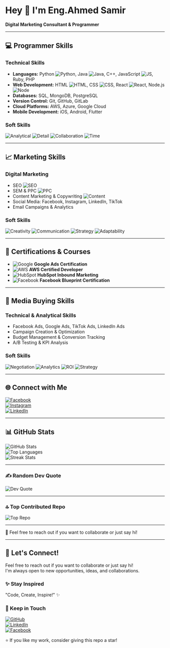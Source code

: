 # Hey 👋 I'm Eng.Ahmed Samir  
**Digital Marketing Consultant & Programmer**

---

## 💻 Programmer Skills

### Technical Skills
- **Languages:** Python ![Python](https://img.shields.io/badge/-Python-3776AB?logo=python&logoColor=white), Java ![Java](https://img.shields.io/badge/-Java-007396?logo=java&logoColor=white), C++, JavaScript ![JS](https://img.shields.io/badge/-JavaScript-F7DF1E?logo=javascript&logoColor=black), Ruby, PHP  
- **Web Development:** HTML ![HTML](https://img.shields.io/badge/-HTML-E34F26?logo=html5&logoColor=white), CSS ![CSS](https://img.shields.io/badge/-CSS-1572B6?logo=css3&logoColor=white), React ![React](https://img.shields.io/badge/-React-61DAFB?logo=react&logoColor=black), Node.js ![Node](https://img.shields.io/badge/-Node.js-339933?logo=node.js&logoColor=white)  
- **Databases:** SQL, MongoDB, PostgreSQL  
- **Version Control:** Git, GitHub, GitLab  
- **Cloud Platforms:** AWS, Azure, Google Cloud  
- **Mobile Development:** iOS, Android, Flutter  

### Soft Skills
![Analytical](https://img.shields.io/badge/Analytical-Think-blue) ![Detail](https://img.shields.io/badge/Attention-toDetail-green) ![Collaboration](https://img.shields.io/badge/Collaboration-Teamwork-orange) ![Time](https://img.shields.io/badge/Time-Management-purple)  

---

## 📈 Marketing Skills

### Digital Marketing
- SEO ![SEO](https://img.shields.io/badge/SEO-orange)  
- SEM & PPC ![PPC](https://img.shields.io/badge/PPC-cyan)  
- Content Marketing & Copywriting ![Content](https://img.shields.io/badge/Content-Marketing-red)  
- Social Media: Facebook, Instagram, LinkedIn, TikTok  
- Email Campaigns & Analytics  

### Soft Skills
![Creativity](https://img.shields.io/badge/Creativity-yellow) ![Communication](https://img.shields.io/badge/Communication-blueviolet) ![Strategy](https://img.shields.io/badge/Strategy-darkgreen) ![Adaptability](https://img.shields.io/badge/Adaptability-lightblue)  

---

## 🏅 Certifications & Courses
- ![Google](https://img.shields.io/badge/Google-Ads-blue) **Google Ads Certification**  
- ![AWS](https://img.shields.io/badge/AWS-Certified%20Developer-orange) **AWS Certified Developer**  
- ![HubSpot](https://img.shields.io/badge/HubSpot-Inbound%20Marketing-red) **HubSpot Inbound Marketing**  
- ![Facebook](https://img.shields.io/badge/Facebook-Blueprint-blueviolet) **Facebook Blueprint Certification**  

---

## 📣 Media Buying Skills

### Technical & Analytical Skills
- Facebook Ads, Google Ads, TikTok Ads, LinkedIn Ads  
- Campaign Creation & Optimization  
- Budget Management & Conversion Tracking  
- A/B Testing & KPI Analysis  

### Soft Skills
![Negotiation](https://img.shields.io/badge/Negotiation-purple) ![Analytics](https://img.shields.io/badge/Analytics-lightgreen) ![ROI](https://img.shields.io/badge/ROI-focus-blue) ![Strategy](https://img.shields.io/badge/StrategicPlanning-orange)  

---

## 🌐 Connect with Me
[![Facebook](https://img.shields.io/badge/Facebook-%231877F2.svg?logo=Facebook&logoColor=white)](https://facebook.com/ahmed.sameir.mo1)  
[![Instagram](https://img.shields.io/badge/Instagram-%23E4405F.svg?logo=Instagram&logoColor=white)](https://instagram.com/ahmedsamir.mo/)  
[![LinkedIn](https://img.shields.io/badge/LinkedIn-%230077B5.svg?logo=linkedin&logoColor=white)](https://linkedin.com/in/ahmedsamirmo/)

---

## 📊 GitHub Stats
![GitHub Stats](https://github-readme-stats.vercel.app/api?username=ahmedsameir&theme=dark&hide_border=false&include_all_commits=true&count_private=true)  
![Top Languages](https://github-readme-stats.vercel.app/api/top-langs/?username=ahmedsameir&theme=dark&hide_border=false&include_all_commits=true&count_private=true&layout=compact)  
![Streak Stats](https://nirzak-streak-stats.vercel.app/?user=ahmedsameir&theme=dark&hide_border=false)  

---

### ✍️ Random Dev Quote
![Dev Quote](https://quotes-github-readme.vercel.app/api?type=horizontal&theme=radical)  

---

### 🔝 Top Contributed Repo
![Top Repo](https://github-contributor-stats.vercel.app/api?username=ahmedsameir&limit=5&theme=dark&combine_all_yearly_contributions=true)  

---

💬 Feel free to reach out if you want to collaborate or just say hi!

---

## 💬 Let's Connect!
Feel free to reach out if you want to collaborate or just say hi!  
I'm always open to new opportunities, ideas, and collaborations.  

### ✨ Stay Inspired
"Code, Create, Inspire!" ✨  

### 🚀 Keep in Touch
[![GitHub](https://img.shields.io/badge/GitHub-Follow-black?logo=github&logoColor=white)](https://github.com/ahmedsameir)  
[![LinkedIn](https://img.shields.io/badge/LinkedIn-Follow-blue?logo=linkedin&logoColor=white)](https://linkedin.com/in/ahmedsamirmo/)  
[![Facebook](https://img.shields.io/badge/Facebook-Follow-1877F2?logo=facebook&logoColor=white)](https://facebook.com/ahmed.sameir.mo1)

⭐ If you like my work, consider giving this repo a star!  




<!-- Proudly created with GPRM (https://gprm.itsvg.in) -->
